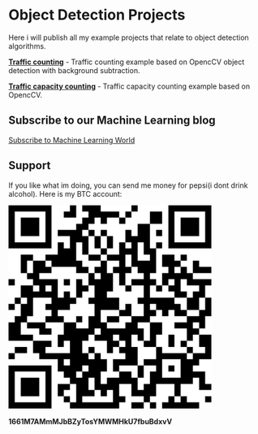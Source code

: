 # Object Detection Projects

Here i will publish all my example projects that relate to object detection algorithms.

[**Traffic counting**](https://github.com/creotiv/object_detection_projects/tree/master/opencv_traffic_counting) - Traffic counting example based on OpencCV object detection with background subtraction.

[**Traffic capacity counting**](https://github.com/creotiv/object_detection_projects/tree/master/opencv_traffic_capacity_counting) - Traffic capacity counting example based on OpencCV.

## Subscribe to our Machine Learning blog
[Subscribe to Machine Learning World](https://medium.com/machine-learning-world)

## Support 

If you like what im doing, you can send me money for pepsi(i dont drink alcohol).
Here is my BTC account:

<img src="bitcoin.png" width="400" height="400">

**1661M7AMmMJbBZyTosYMWMHkU7fbuBdxvV**

